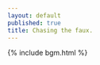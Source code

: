 ```yaml
---
layout: default
published: true
title: Chasing the faux.
---
```

{% include bgm.html %}

<div id="horizontal-waterfull"></div>
  
<div id="myModal" class="modal">
  <!--<span class="close">×</span>-->
  <img class="modal-content img-responsive-height center-block" id="modal-image" style="width: auto;vertical-align:middle;display:inline-block;background-color: rgb(0,0,0);"/>
  <!--<div id="caption" style="font-weight: 600"></div>-->
</div>

<script src="./jquery-2.2.4.js"></script>
<script src="./imageLayout.js"></script>
<script>
  const images = [
{
  src: './image/1.jpg',
  tag: 'daily',
  width: 667,
  height: 1000
}, 
{
  src: './image/2.jpg',
  tag: 'daily',
  width: 1462,
  height: 540
}, 
{
  src: './image/6.jpg',
  tag: 'daily',
  width: 1462,
  height: 540
},  
{
  src: './image/3.jpg',
  tag: 'daily',
  width: 1000,
  height: 656  
},
{
  src: './image/DSC3841_.jpg',
  tag: 'daily',
  width: 1620,
  height: 1080
},  
{
  src: './image/5.jpg',
  tag: 'daily',
  width: 1463,
  height: 540
},  
{
  src: './image/P1020239.jpg',
  tag: 'daily',
  width: 2560,
  height: 946
},
{
  src: './image/4.jpg',
  tag: 'daily',
  width: 667,
  height: 1000
}, 
{
  src: './image/2019-11-04-013038.jpg',
  tag: 'event',
  width: 960,
  height: 540
},
{
  src: './image/2019-11-04-033403.jpg',
  tag: 'event',
  width: 960,
  height: 540
},
{
  src: './image/2019-11-04-195519.jpg',
  tag: 'event',
  width: 960,
  height: 540
},
{
  src: './image/2019-10-29-014202.jpg',
  tag: 'event',
  width: 960,
  height: 540
}];
</script>

<script>
function openModal(obj) {
    document.getElementById('myModal').style.display = 'flex';
    var imgsrc = obj.getAttribute('src');
    //var imgalt = obj.getAttribute('alt');
    var modal = document.getElementById('myModal');
    var modalImg = document.getElementById("modal-image");
    //var captionText = document.getElementById("caption");
    modalImg.src = imgsrc;
    //modalImg.alt =　imgalt;
    //captionText.innerHTML = imgalt;
    modal.onclick = function(){
    modal.style.display = "none";
    }
}
  
function printLayout(index){
    const tag = ['', 'daily', 'event'];
    const $box = document.getElementById('horizontal-waterfull');
    $box.innerHTML = "";
    const layout = new ImagesLayout(images, tag[index], $box.clientWidth, 2);
    layout.completedImages.forEach(item => {
    let $imageBox = document.createElement('div')
    $imageBox.setAttribute('class', 'image-box')
    $imageBox.style.width = item.width + 'px'
    $imageBox.style.height = item.height + 'px'
    let $imagecell = document.createElement('a')
    let $image = document.createElement('img')
    $image.setAttribute('onclick', 'openModal(this)')
    $image.setAttribute('src', item.src)
    $image.onload = function () {
           this.style.animationName = 'fadein'
           this.style.animationDuration = '0.6s'
    }
    $imagecell.appendChild($image)
    $imageBox.appendChild($imagecell)
    $box.appendChild($imageBox)
    });
}
  
function printContent(index) {
if(index == 0){
    document.getElementById('page-all').style.color   = "rgba(255,255,255,1.0)";
    document.getElementById('page-daily').style.color = "rgba(255,255,255,0.5)";
    document.getElementById('page-event').style.color = "rgba(255,255,255,0.5)";
    document.getElementById('page-blog').style.color  = "rgba(255,255,255,0.5)";
    printLayout(index);
    
    var resizeTimer = null;
    $(window).bind('resize', function () {
    if (resizeTimer) clearTimeout(resizeTimer);
    resizeTimer = setTimeout(printLayout(index), 300);
    }); 
  }
  else if(index==1){
    document.getElementById('page-all').style.color   = "rgba(255,255,255,0.5)";
    document.getElementById('page-daily').style.color = "rgba(255,255,255,1.0)";
    document.getElementById('page-event').style.color = "rgba(255,255,255,0.5)";
    document.getElementById('page-blog').style.color  = "rgba(255,255,255,0.5)";
    printLayout(index);
    
    var resizeTimer = null;
    $(window).bind('resize', function () {
    if (resizeTimer) clearTimeout(resizeTimer);
        resizeTimer = setTimeout(printLayout(index), 300);
    });     
  }
  else if(index==2){
    document.getElementById('page-all').style.color   = "rgba(255,255,255,0.5)";
    document.getElementById('page-daily').style.color = "rgba(255,255,255,0.5)";
    document.getElementById('page-event').style.color = "rgba(255,255,255,1.0)";
    document.getElementById('page-blog').style.color  = "rgba(255,255,255,0.5)"; 
    printLayout(index);
    
    var resizeTimer = null;
    $(window).bind('resize', function () {
    if (resizeTimer) clearTimeout(resizeTimer);
        resizeTimer = setTimeout(printLayout(index), 300);
    });       
  }
  else{
    document.getElementById('page-all').style.color   = "rgba(255,255,255,0.5)";
    document.getElementById('page-daily').style.color = "rgba(255,255,255,0.5)";
    document.getElementById('page-event').style.color = "rgba(255,255,255,0.5)";
    document.getElementById('page-blog').style.color  = "rgba(255,255,255,1.0)";
    const $box = document.getElementById('horizontal-waterfull');
    $box.innerHTML = "";   
    $box.load("blog.html");
    var resizeTimer = null;
    $(window).bind('resize', function () {
    if (resizeTimer) clearTimeout(resizeTimer);
    resizeTimer = setTimeout(printLayout(index), 300);
    });  
  }
}

printContent(0);
</script>
